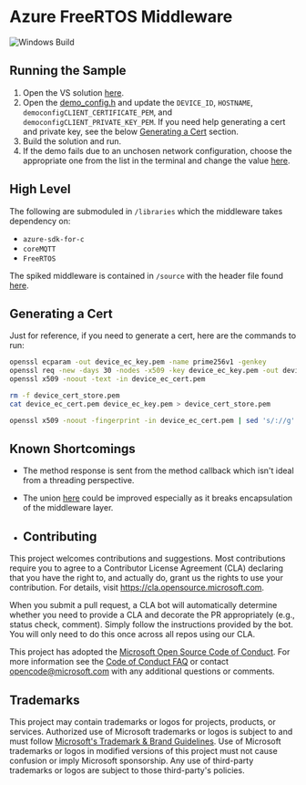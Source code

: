# Azure FreeRTOS Middleware

![Windows Build](https://github.com/hihigupt/azure_freertos_middleware/workflows/MSBuild/badge.svg)


## Running the Sample

1. Open the VS solution [here](./demo/sample_azure_iot_embedded_sdk).
1. Open the [demo_config.h](./demo/sample_azure_iot_embedded_sdk/demo_config.h) and update the `DEVICE_ID`, `HOSTNAME`, `democonfigCLIENT_CERTIFICATE_PEM`, and `democonfigCLIENT_PRIVATE_KEY_PEM`. If you need help generating a cert and private key, see the below [Generating a Cert](#generating-a-cert) section.
1. Build the solution and run.
1. If the demo fails due to an unchosen network configuration, choose the appropriate one from the list in the terminal and change the value [here](https://github.com/hihigupt/azure_freertos_middleware/blob/e3bcba92e15d47f7f184ef3648782bf84bb84c7b/demo/sample_azure_iot_embedded_sdk/FreeRTOSConfig.h#L138).

## High Level

The following are submoduled in `/libraries` which the middleware takes dependency on:

- `azure-sdk-for-c`
- `coreMQTT`
- `FreeRTOS`

The spiked middleware is contained in `/source` with the header file found [here](./source/include/azure_iot_hub_client.h).

## Generating a Cert

Just for reference, if you need to generate a cert, here are the commands to run:

```bash
openssl ecparam -out device_ec_key.pem -name prime256v1 -genkey
openssl req -new -days 30 -nodes -x509 -key device_ec_key.pem -out device_ec_cert.pem -config x509_config.cfg -subj "/CN=azure-freertos-device"
openssl x509 -noout -text -in device_ec_cert.pem

rm -f device_cert_store.pem
cat device_ec_cert.pem device_ec_key.pem > device_cert_store.pem

openssl x509 -noout -fingerprint -in device_ec_cert.pem | sed 's/://g'| sed 's/\(SHA1 Fingerprint=\)//g' | tee fingerprint.txt
```

## Known Shortcomings

- The method response is sent from the method callback which isn't ideal from a threading perspective.
- The union [here](https://github.com/hihigupt/azure_freertos_middleware/blob/fd69f8a99289428327adefde33c09b995b19ccb1/source/include/azure_iot_hub_client.h#L51-L56) could be improved especially as it breaks encapsulation of the middleware layer.

- ## Contributing

This project welcomes contributions and suggestions.  Most contributions require you to agree to a
Contributor License Agreement (CLA) declaring that you have the right to, and actually do, grant us
the rights to use your contribution. For details, visit https://cla.opensource.microsoft.com.

When you submit a pull request, a CLA bot will automatically determine whether you need to provide
a CLA and decorate the PR appropriately (e.g., status check, comment). Simply follow the instructions
provided by the bot. You will only need to do this once across all repos using our CLA.

This project has adopted the [Microsoft Open Source Code of Conduct](https://opensource.microsoft.com/codeofconduct/).
For more information see the [Code of Conduct FAQ](https://opensource.microsoft.com/codeofconduct/faq/) or
contact [opencode@microsoft.com](mailto:opencode@microsoft.com) with any additional questions or comments.

## Trademarks

This project may contain trademarks or logos for projects, products, or services. Authorized use of Microsoft 
trademarks or logos is subject to and must follow 
[Microsoft's Trademark & Brand Guidelines](https://www.microsoft.com/en-us/legal/intellectualproperty/trademarks/usage/general).
Use of Microsoft trademarks or logos in modified versions of this project must not cause confusion or imply Microsoft sponsorship.
Any use of third-party trademarks or logos are subject to those third-party's policies.
